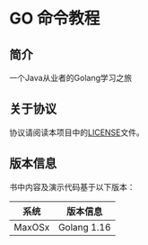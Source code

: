 # GO 命令教程

## 简介

一个Java从业者的Golang学习之旅

## 关于协议

协议请阅读本项目中的[LICENSE](https://github.com/morningcat2018/studygoNote/blob/main/LICENSE)文件。

## 版本信息
书中内容及演示代码基于以下版本：

| 系统      | 版本信息
|---------|------
|  MaxOSx |Golang 1.16 
